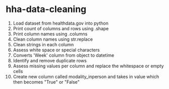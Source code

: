 # hha-data-cleaning
1. Load dataset from healthdata.gov into python
2. Print count of columns and rows using .shape
3. Print column names using .columns 
4. Clean column names using str.replace
5. Clean strings in each column 
6. Assess white space or special characters 
7. Converts 'Week' column from object to datetime
8. Identify and remove duplicate rows 
9. Assess missing values per column and replace the whitespace or empty cells 
10. Create new column called modality_inperson and takes in value which then becomes "True" or "False" 
